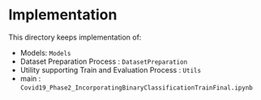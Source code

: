 # Implementation

This directory keeps implementation of:
- Models: `Models`
- Dataset Preparation Process : `DatasetPreparation`
- Utility supporting Train and Evaluation Process : `Utils`
- main : `Covid19_Phase2_IncorporatingBinaryClassificationTrainFinal.ipynb`
